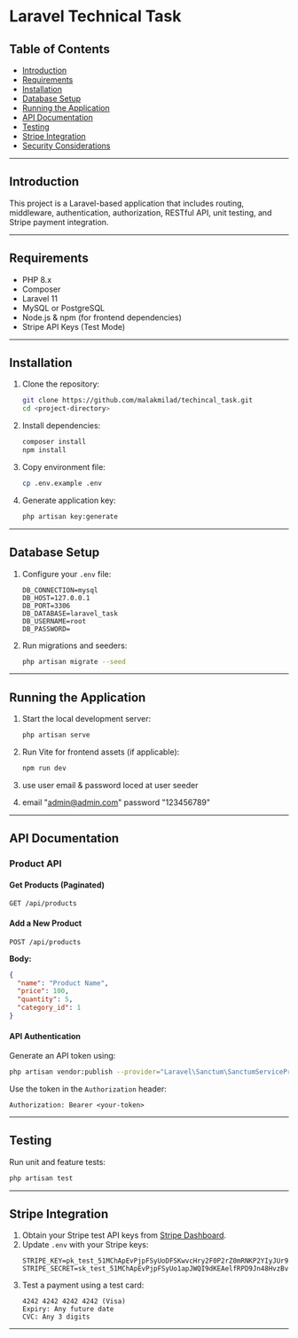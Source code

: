 # Laravel Technical Task  

## Table of Contents  
- [Introduction](#introduction)  
- [Requirements](#requirements)  
- [Installation](#installation)  
- [Database Setup](#database-setup)  
- [Running the Application](#running-the-application)  
- [API Documentation](#api-documentation)  
- [Testing](#testing)  
- [Stripe Integration](#stripe-integration)  
- [Security Considerations](#security-considerations)  

---

## Introduction  
This project is a Laravel-based application that includes routing, middleware, authentication, authorization, RESTful API, unit testing, and Stripe payment integration.  

---

## Requirements  
- PHP 8.x  
- Composer  
- Laravel 11  
- MySQL or PostgreSQL  
- Node.js & npm (for frontend dependencies)  
- Stripe API Keys (Test Mode)  

---

## Installation  

1. Clone the repository:  
   ```sh
   git clone https://github.com/malakmilad/techincal_task.git
   cd <project-directory>
   ```

2. Install dependencies:  
   ```sh
   composer install
   npm install
   ```

3. Copy environment file:  
   ```sh
   cp .env.example .env
   ```

4. Generate application key:  
   ```sh
   php artisan key:generate
   ```

---

## Database Setup  

1. Configure your `.env` file:  
   ```
   DB_CONNECTION=mysql
   DB_HOST=127.0.0.1
   DB_PORT=3306
   DB_DATABASE=laravel_task
   DB_USERNAME=root
   DB_PASSWORD=
   ```

2. Run migrations and seeders:  
   ```sh
   php artisan migrate --seed
   ```

---

## Running the Application  

1. Start the local development server:  
   ```sh
   php artisan serve
   ```

2. Run Vite for frontend assets (if applicable):  
   ```sh
   npm run dev
   ```
3. use user email & password loced at user seeder
4. email "admin@admin.com" password "123456789"   

---

## API Documentation  

### Product API  

#### Get Products (Paginated)  
```http
GET /api/products
```

#### Add a New Product  
```http
POST /api/products
```
**Body:**  
```json
{
  "name": "Product Name",
  "price": 100,
  "quantity": 5,
  "category_id": 1
}
```

#### API Authentication  
Generate an API token using:  
```sh
php artisan vendor:publish --provider="Laravel\Sanctum\SanctumServiceProvider"
```

Use the token in the `Authorization` header:  
```
Authorization: Bearer <your-token>
```

---

## Testing  

Run unit and feature tests:  
```sh
php artisan test
```

---

## Stripe Integration  

1. Obtain your Stripe test API keys from [Stripe Dashboard](https://dashboard.stripe.com/test/apikeys).  
2. Update `.env` with your Stripe keys:  
   ```
   STRIPE_KEY=pk_test_51MChApEvPjpFSyUoDFSKwvcHry2F0P2rZ0mRNKP2YIyJUr9bar6Dkb9YS12KFq6leO4fCsRv1s8Vh0ni1NozXirJ00pZSmrCra
   STRIPE_SECRET=sk_test_51MChApEvPjpFSyUo1apJWQI9dKEAelfRPD9Jn48HvzBvEpYEguX4g4ZB4FQ6iEZnJOR9Xzrleg6Ho7WLMPNigUaa00bfMHnSBP
   ```
3. Test a payment using a test card:  
   ```
   4242 4242 4242 4242 (Visa)
   Expiry: Any future date
   CVC: Any 3 digits
   ```

--- 
